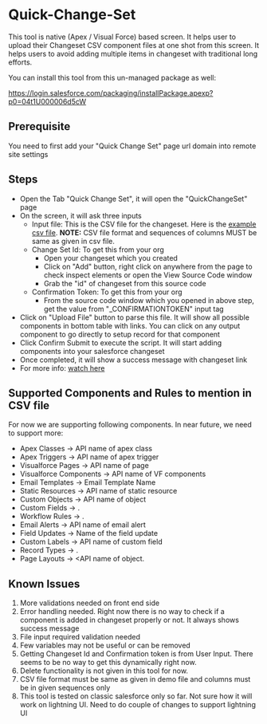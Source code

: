 # Quick-Change-Set
This tool is native (Apex / Visual Force) based screen. It helps user to upload their Changeset CSV component files at one shot from this screen. It helps users to avoid adding multiple items in changeset with traditional long efforts.

You can install this tool from this un-managed package as well:

https://login.salesforce.com/packaging/installPackage.apexp?p0=04t1U000006d5cW

## Prerequisite
You need to first add your "Quick Change Set" page url domain into remote site settings

## Steps
* Open the Tab "Quick Change Set", it will open the "QuickChangeSet" page
* On the screen, it will ask three inputs
  * Input file: This is the CSV file for the changeset. Here is the [example csv file](https://github.com/ibirds-github/Quick-Change-Set/blob/master/csv-example.csv "example csv file"). 
  **NOTE:** CSV file format and sequences of columns MUST be same as given in csv file.
  * Change Set Id: To get this from your org
    * Open your changeset which you created
    * Click on "Add" button, right click on anywhere from the page to check inspect elements or open the View Source Code window
    * Grab the "id" of changeset from this source code
  * Confirmation Token: To get this from your org
    * From the source code window which you opened in above step, get the value from "_CONFIRMATIONTOKEN" input tag
* Click on "Upload File" button to parse this file. It will show all possible components in bottom table with links. You can click on any output component to go directly to setup record for that component
* Click Confirm Submit to execute the script. It will start adding components into your salesforce changeset
* Once completed, it will show a success message with changeset link
* For more info: [watch here](https://www.youtube.com/watch?v=20f6IIyZNbE)

## Supported Components and Rules to mention in CSV file
For now we are supporting following components. In near future, we need to support more:
* Apex Classes -> API name of apex class
* Apex Triggers -> API name of apex trigger
* Visualforce Pages -> API name of page
* Visualforce Components -> API name of VF components
* Email Templates -> Email Template Name  
* Static Resources -> API name of static resource
* Custom Objects -> API name of object
* Custom Fields -> <API name of object>.<API name of field>
* Workflow Rules -> <API name of object>.<Rule Name>
* Email Alerts -> API name of email alert
* Field Updates -> Name of the field update
* Custom Labels -> API name of custom field
* Record Types -> <API name of object>.<DeveloperName of record type>
* Page Layouts -> <API name of object.<Name of the layout>


## Known Issues
1. More validations needed on front end side
2. Error handling needed. Right now there is no way to check if a component is added in changeset properly or not. It always shows success message
3. File input required validation needed
4. Few variables may not be useful or can be removed
5. Getting Changeset Id and Confirmation token is from User Input. There seems to be no way to get this dynamically right now.
6. Delete functionality is not given in this tool for now.
7. CSV file format must be same as given in demo file and columns must be in given sequences only
8. This tool is tested on classic salesforce only so far. Not sure how it will work on lightning UI. Need to do couple of changes to support lightning UI
